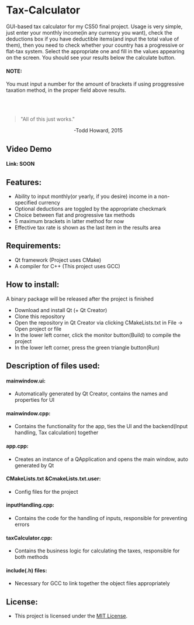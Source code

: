 # Tax-Calculator
GUI-based tax calculator for my CS50 final project. Usage is very simple, just enter your monthly income(in any currency you want), check the deductions box if you have deductible items(and input the total value of them), then you need to check whether your country has a progressive or flat-tax system. Select the appropriate one and fill in the values appearing on the screen. You should see your results below the calculate button.

#### NOTE: 
You must input a number for the amount of brackets if using proggressive taxation method, in the proper field above results.

<br></br>
> "All of this just works."


<p align="center"> -Todd Howard, 2015 </p>

## Video Demo
#### Link:  <URL HERE > SOON

## Features:

- Ability to input monthly(or yearly, if you desire) income in a non-specified currency
- Optional deductions are toggled by the appropriate checkmark
- Choice between flat and progressive tax methods
- 5 maximum brackets in latter method for now
- Effective tax rate is shown as the last item in the results area

## Requirements:

- Qt framework (Project uses CMake)
- A compiler for C++ (This project uses GCC)

## How to install:

A binary package will be released after the project is finished

- Download and install Qt (+ Qt Creator)
- Clone this repository
- Open the repository in Qt Creator via clicking CMakeLists.txt in File -> Open project or file
- In the lower left corner, click the monitor button(Build) to compile the project
- In the lower left corner, press the green triangle button(Run)

## Description of files used:

#### mainwindow.ui:
- Automatically generated by Qt Creator, contains the names and properties for UI

#### mainwindow.cpp:
- Contains the functionality for the app, ties the UI and the backend(Input handling, Tax calculation) together

#### app.cpp:
- Creates an instance of a QApplication and opens the main window, auto generated by Qt

#### CMakeLists.txt &CmakeLists.txt.user:
- Config files for the project

#### inputHandling.cpp:
- Contains the code for the handling of inputs, responsible for preventing errors

#### taxCalculator.cpp:
- Contains the business logic for calculating the taxes, responsible for both methods

#### include(.h) files:
- Necessary for GCC to link together the object files appropriately

## License:

- This project is licensed under the [MIT License](LICENSE).


